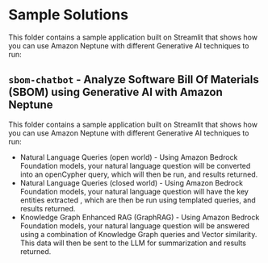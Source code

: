 # Sample Solutions
This folder contains a sample application built on Streamlit that shows how you can use Amazon Neptune with different Generative AI techniques to run:

## `sbom-chatbot` - Analyze Software Bill Of Materials (SBOM) using Generative AI with Amazon Neptune

This folder contains a sample application built on Streamlit that shows how you can use Amazon Neptune with different Generative AI techniques to run:

- Natural Language Queries (open world) - Using Amazon Bedrock Foundation models, your natural language question will be converted into an openCypher query, which will then be run, and results returned.
- Natural Language Queries (closed world) - Using Amazon Bedrock Foundation models, your natural language question will have the key entities extracted , which are then be run using templated queries, and results returned.
- Knowledge Graph Enhanced RAG (GraphRAG) - Using Amazon Bedrock Foundation models, your natural language question will be answered using a combination of Knowledge Graph queries and Vector similarity. This data will then be sent to the LLM for summarization and results returned.
